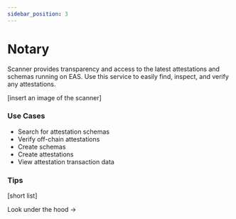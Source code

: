 ```yaml
---
sidebar_position: 3
---
```

# Notary
Scanner provides transparency and access to the latest attestations and schemas running on EAS. Use this service to easily find, inspect, and verify any attestations.

[insert an image of the scanner]

### Use Cases

- Search for attestation schemas 
- Verify off-chain attestations
- Create schemas
- Create attestations
- View attestation transaction data



### Tips

[short list]

Look under the hood ->